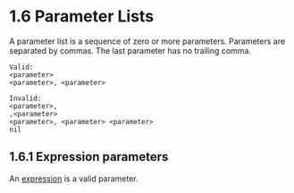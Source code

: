# 1.6 Parameter Lists

A parameter list is a sequence of zero or more parameters. Parameters are
separated by commas. The last parameter has no trailing comma.

    Valid:
    <parameter>
    <parameter>, <parameter>

    Invalid:
    <parameter>,
    ,<parameter>
    <parameter>, <parameter> <parameter>
    nil


## 1.6.1 Expression parameters
An [expression][1.5] is a valid parameter.

[1.1.1]: 1.1_tokens.md#111-identifiers
[1.1.3.1]: 1.1_tokens.md#1131-string-literals
[1.1.3.2]: 1.1_tokens.md#1132-unsigned-integer-literals
[1.5]: 1.5_expressions.md
